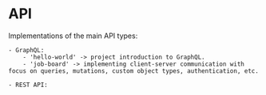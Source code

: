 # API
Implementations of the main API types:

    - GraphQL:
        - 'hello-world' -> project introduction to GraphQL.
        - 'job-board' -> implementing client-server communication with focus on queries, mutations, custom object types, authentication, etc.

    - REST API:
